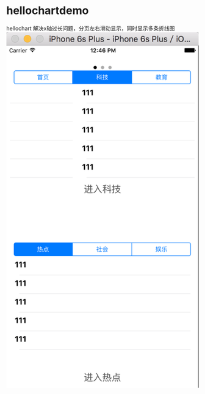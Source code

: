 # hellochartdemo
hellochart 解决x轴过长问题，分页左右滑动显示，同时显示多条折线图
![Alt text](https://github.com/chenyufeng1991/NewsClient/raw/master/Screenshots/2.png)